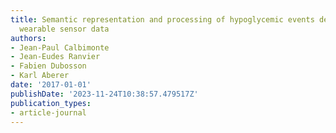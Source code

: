 ```yaml
---
title: Semantic representation and processing of hypoglycemic events derived from
  wearable sensor data
authors:
- Jean-Paul Calbimonte
- Jean-Eudes Ranvier
- Fabien Dubosson
- Karl Aberer
date: '2017-01-01'
publishDate: '2023-11-24T10:38:57.479517Z'
publication_types:
- article-journal
---
```

